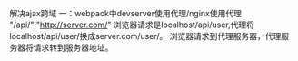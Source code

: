 解决ajax跨域
一：webpack中devserver使用代理/nginx使用代理
"/api/":"http://server.com/"
浏览器请求是localhost/api/user,代理将localhost/api/user/换成server.com/user/。
浏览器请求到代理服务器，代理服务器将请求转到服务器地址。
